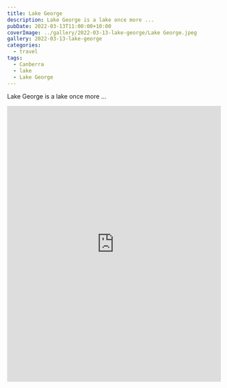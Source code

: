 ```yaml
---
title: Lake George
description: Lake George is a lake once more ...
pubDate: 2022-03-13T11:00:00+10:00
coverImage: ../gallery/2022-03-13-lake-george/Lake George.jpeg
gallery: 2022-03-13-lake-george
categories:
  - travel
tags:
  - Canberra
  - lake
  - Lake George
---
```


Lake George is a lake once more ...

<iframe src="https://www.facebook.com/plugins/post.php?href=https%3A%2F%2Fwww.facebook.com%2Fchris1.tham%2Fposts%2Fpfbid0Gy16VshgVE7GYnYcQeqJHUaBmrsqCbmUe9JuNkj2asTwQmGKKwpQUuGZPGypXfjSl&show_text=true&width=500" width="500" height="645" style="border:none;overflow:hidden" scrolling="no" frameborder="0" allowfullscreen="true" allow="autoplay; clipboard-write; encrypted-media; picture-in-picture; web-share"></iframe>

